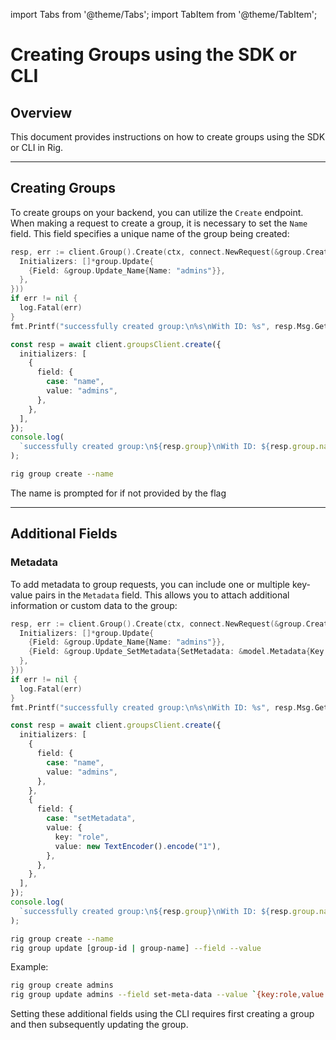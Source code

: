 import Tabs from '@theme/Tabs';
import TabItem from '@theme/TabItem';

# Creating Groups using the SDK or CLI

## Overview

This document provides instructions on how to create groups using the SDK or CLI in Rig.

<hr class="solid" />

## Creating Groups

To create groups on your backend, you can utilize the `Create` endpoint. When making a request to create a group, it is necessary to set the `Name` field. This field specifies a unique name of the group being created:

<Tabs>
<TabItem value="go" label="Golang SDK">

```go
resp, err := client.Group().Create(ctx, connect.NewRequest(&group.CreateRequest{
  Initializers: []*group.Update{
    {Field: &group.Update_Name{Name: "admins"}},
  },
}))
if err != nil {
  log.Fatal(err)
}
fmt.Printf("successfully created group:\n%s\nWith ID: %s", resp.Msg.GetGroup().String(), resp.Msg.GetGroupId().String())
```

</TabItem>
<TabItem value="typescript" label="Typescript SDK">

```typescript
const resp = await client.groupsClient.create({
  initializers: [
    {
      field: {
        case: "name",
        value: "admins",
      },
    },
  ],
});
console.log(
  `successfully created group:\n${resp.group}\nWith ID: ${resp.group.name}`,
);
```

</TabItem>
<TabItem value="cli" label="CLI">

```sh
rig group create --name
```

The name is prompted for if not provided by the flag
</TabItem>
</Tabs>

<hr class="solid" />

## Additional Fields

### Metadata

To add metadata to group requests, you can include one or multiple key-value pairs in the `Metadata` field. This allows you to attach additional information or custom data to the group:

<Tabs>
<TabItem value="go" label="Golang SDK">

```go
resp, err := client.Group().Create(ctx, connect.NewRequest(&group.CreateRequest{
  Initializers: []*group.Update{
    {Field: &group.Update_Name{Name: "admins"}},
    {Field: &group.Update_SetMetadata{SetMetadata: &model.Metadata{Key: "role", Value: []byte("1")}}},
  },
}))
if err != nil {
  log.Fatal(err)
}
fmt.Printf("successfully created group:\n%s\nWith ID: %s", resp.Msg.GetGroup().String(), resp.Msg.GetGroupId().String())
```

</TabItem>
<TabItem value="typescript" label="Typescript SDK">

```typescript
const resp = await client.groupsClient.create({
  initializers: [
    {
      field: {
        case: "name",
        value: "admins",
      },
    },
    {
      field: {
        case: "setMetadata",
        value: {
          key: "role",
          value: new TextEncoder().encode("1"),
        },
      },
    },
  ],
});
console.log(
  `successfully created group:\n${resp.group}\nWith ID: ${resp.group.name}`,
);
```

</TabItem>
<TabItem value="cli" label="CLI">

```sh
rig group create --name
rig group update [group-id | group-name] --field --value
```

Example:

```sh
rig group create admins
rig group update admins --field set-meta-data --value `{key:role,value:1}`
```

Setting these additional fields using the CLI requires first creating a group and then subsequently updating the group.
</TabItem>
</Tabs>
